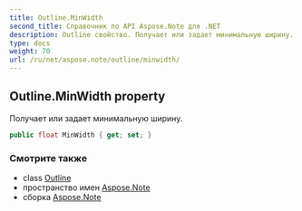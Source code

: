 ```yaml
---
title: Outline.MinWidth
second_title: Справочник по API Aspose.Note для .NET
description: Outline свойство. Получает или задает минимальную ширину.
type: docs
weight: 70
url: /ru/net/aspose.note/outline/minwidth/
---
```

## Outline.MinWidth property

Получает или задает минимальную ширину.

```csharp
public float MinWidth { get; set; }
```

### Смотрите также

* class [Outline](../)
* пространство имен [Aspose.Note](../../outline/)
* сборка [Aspose.Note](../../../)


